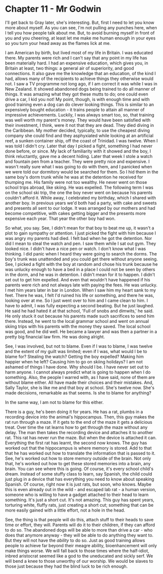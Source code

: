 
# Chapter 11 - Mr Godwin

I'll get back to Gray later, she's interesting. But, first I need to let you know more about myself. As you can see, I'm not pulling any punches here, when I tell you how people talk about me. But, to avoid burning myself in front of you and you cheering, at least let me make me human enough in your eyes so you turn your head away as the flames lick at me.

I am American by birth, but lived most of my life in Britain. I was educated there. My parents were rich and I can't say that any point in my life has been materially hard. I had an expensive education, which gives you, in Britain at least, two things: a general air of superiority, and good connections. It also gave me the knowledge that an education, of the kind I had, allows many of the recipients to achieve things they otherwise would not. I saw a TV programme not long ago, if I am correct it was while I was in New Zealand. It showed abandoned dogs being trained to do all manner of things. It was amazing what they got these mutts to do; one could even drive a car, I kid you not! My point, though, is with enough time and with good training even a dog can do clever looking things. This is similar to an expensively bought education - it trains people to attain all manner of impressive achievements. Luckily, I was always smart too, so, that training was well worth my parent's money. They would have been satisfied with their investment, I think, were it not that they are dead. They died diving in the Caribbean. My mother decided, typically, to use the cheapest diving company she could find and they asphyxiated while looking at an artificial reef, a sunken container ship, off the coast of Trinidad. I was twelve. When I was told I didn't cry. Later that day I picked a fight, something I had never done before, or since. My lack of familiarity with it showed and the boy, I think reluctantly, gave me a decent hiding. Later that week I stole a watch and fountain pen from a teacher. They were pretty nice and expensive. I wasn't really sure what I was going to do with them, and I panicked when we were told our dormitory would be searched for them. So I hid them in the same boy's dorm trunk while he was at the detention he received for thumping me. His family were not too wealthy. He never went on those school trips abroad, like skiing. He was expelled. The following term I was on the school ski trip, the one the boy never went on because his parents couldn't afford it. While away, I celebrated my birthday, which I shared with another boy. In previous years we'd both had a party, with cake and sweets and presents all sent to our lodge. It was arranged by our mothers and had become competitive, with cakes getting bigger and the presents more expensive each year. That year the other boy had won.

So what, you say. See, I didn't mean for that boy to beat me up, it wasn't a plot to gain sympathy or attention. I just picked the fight with him because I was angry my parents had died. I felt bad when he got the detention. Nor did I mean to steal the watch and pen. I saw them while I sat out gym. They looked nice. I didn't have a nice pen or watch. I don't know what I was thinking. I did panic when I heard they were going to search the dorms. The boy's trunk was unattended and you could get there without anyone seeing. See, I picked a fight with the boy at random and chose his trunk because he was unlucky enough to have a bed in a place I could not be seen by others in the dorm, and he was in detention. I didn't mean for it to happen. I didn't set out to get him expelled. And even that wouldn't have happened if his parents were rich and not always late with paying the fees. He was unlucky. I met him years later in bar in London. When I saw him my heart sank to my feet. There he was, I felt I'd ruined his life or something, and there he was, looking over at me. So I just went over to him and I came clean to him. I have to admit, I was fully expecting a second beating. But he just laughed. He said he had hated it at that school, 'Full of snobs and dimwits,' he said. He only stuck it out because his parents made such sacrifices to send him there. Instead, he went to the local grammar school and went on annual skiing trips with his parents with the money they saved. The local school was good, and he did well. He became a lawyer and was then a partner in a pretty big financial law firm. He was doing alright.

See, I was involved, but not to blame. Even if I was to blame, I was twelve and the extent of my guilt was limited; even if I was, what would I be to blame for? Stealing the watch? Getting the boy expelled? Making him happier when he left? Causing him to go on skiing holidays? I am not ashamed of things I have done. Why should I be. I have never set out to harm anyone. I cannot always predict what is going to happen when I do something. Also, the people I warred with, as I have said, none of them are without blame either. All have made their choices and their mistakes. And, Sally Taylor, she is like me and that boy at school. She's twelve now. She's made decisions, remarkable as that seems. Is she to blame for anything?

In the same way, I am not to blame for this either.

There is a guy, he's been doing it for years. He has a rat, plumbs in a recording device into the animal's hippocampus. Then, this guy makes the rat run through a maze. If it gets to the end of the maze it gets a delicious treat. Over time the rat learns how to get through the maze without any delay. The man then takes the recording device and attaches it to another rat. This rat has never run the maze. But when the device is attached it can. Everything the first rat has learnt, the second now knows. The guy has worked out that the hippocampus is where memory is stored. Add to that that he has worked out how to translate the information that is passed to it. See, he's worked out how to store memory outside of the brain. Not only that, he's worked out how to get these stored memories into a brain, any brain. You can see where this is going. Of course, it's every school child's dream. Instead of some stuffy class to learn, say Spanish, the child could just plug in a device that has everything you need to know about speaking Spanish. Of course, right now it is just rats, but soon, who knows. Maybe this is even already out in the wild - and escaped lab rat - a human version, someone who is willing to have a gadget attached to their head to learn something. It's just a short cut. It's not amazing. This guy has spent years, torturing white, fluffy rats, just creating a short cut; something that can be more easily gained with a little effort, not a hole in the head.

See, the thing is that people will do this, attach stuff to their heads to save time or effort, they will. Parents will do it to their children, if they can afford to do so. The abandoned dogs will be able to more than drive a car - who does that anymore anyway - they will be able to do anything they want to. But they will not have the *ability* to do so. Just as good training allows people to achieve far beyond their meagre ability, bioenhancement will only make things worse. We will fall back to those times where the half-idiot, inbred aristocrat seemed like a god to the uneducated and sickly serf. We will bend a knee to those unworthy of our worship. We would be slaves to those just because they had the blind luck to be rich enough.


